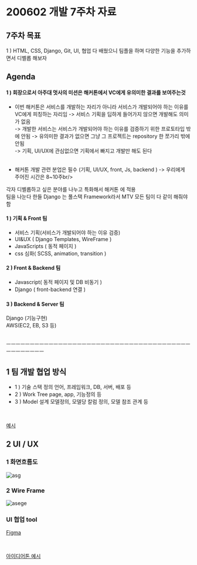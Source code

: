 # 200602 개발 7주차 자료
## 7주차 목표
1 ) HTML, CSS, Django, Git, UI, 협업 다 배웠으니 팀플을 하며 다양한 기능을 추가하면서 디벨롭 해보자 <br/>

## Agenda
#### 1 ) 회장으로서 아주대 멋사의 미션은 해커톤에서 VC에게 유의미한 결과를 보여주는것
- 이번 해커톤은 서비스를 개발하는 자리가 아니라 서비스가 개발되어야 하는 이유를 VC에게 피칭하는 자리임
-> 서비스 기획을 딥하게 들어가지 않으면 개발해도 의미가 없음<br/>
-> 개발한 서비스는 서비스가 개발되어야 하는 이유를 검증하기 위한 프로토타입 밖에 안됨
-> 유의미한 결과가 없으면 그냥 그 프로젝트는 repository 한 쪼가리 밖에 안됨<br/>
-> 기획, UI/UX에 관심없으면 기획에서 빠지고 개발만 해도 된다<br/><br/>

- 해커톤 개발 관련 분업은 필수 (기획, UI/UX, front, Js, backend )
-> 우리에게 주어진 시간은 8~10주br/><br/>

각자 디벨롭하고 싶은 분야를 나누고 특화해서 해커톤 에 적용<br/>
팀을 나눈다 한들 Django 는 풀스택 Framework라서 MTV 모든 팀이 다 같이 해줘야 함

#### 1 ) 기획 & Front 팀
- 서비스 기획(서비스가 개발되어야 하는 이유 검증)
- UI&UX ( Django Templates, WireFrame )
- JavaScripts ( 동적 페이지 )
- css 심화( SCSS, animation, transition )

#### 2 ) Front & Backend 팀
- Javascript( 동적 페이지 및 DB 비동기 )
- Django ( front-backend 연결 )

#### 3 ) Backend & Server 팀
Django (기능구현) <br/>
AWS(EC2, EB, S3 등) <br/>
<br/>

ㅡㅡㅡㅡㅡㅡㅡㅡㅡㅡㅡㅡㅡㅡㅡㅡㅡㅡㅡㅡㅡㅡㅡㅡㅡㅡㅡㅡㅡㅡㅡㅡㅡㅡㅡㅡㅡㅡㅡㅡㅡㅡㅡㅡㅡㅡㅡ
<br/>
## 1 팀 개발 협업 방식
- 1 ) 기술 스택 정의
언어, 프레임워크, DB, 서버, 배포 등
- 2 ) Work Tree
page, app, 기능정의 등
- 3 ) Model 설계
모델정의, 모델당 칼럼 정의, 모델 참조 관계 등
<br/>
 
[예시](https://docs.google.com/document/d/178D73vGGvY9N2a0j4u6tFmTf9t_d8lhayoDRaFkk6CY/edit)

## 2 UI / UX
### 1 화면흐름도 

![asg](https://user-images.githubusercontent.com/48672212/82881128-3d360b80-9f7a-11ea-8504-62c9f9f4249c.png)

### 2 Wire Frame

![asege](https://user-images.githubusercontent.com/48672212/82881357-8dad6900-9f7a-11ea-9007-fea92e1b4f67.JPG)

### UI 협업 tool
[Figma](https://www.figma.com/file/lJZ5L0r1PSW45SdtMgBECj/Likelion-Ideathon-layout?node-id=0%3A1)

<br/>

[아이디어톤 예시](https://www.figma.com/file/lJZ5L0r1PSW45SdtMgBECj/Likelion-Ideathon-layout)
